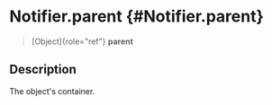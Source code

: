 Notifier.parent {#Notifier.parent}
===============

> [Object]{role="ref"} **parent**

Description
-----------

The object\'s container.
